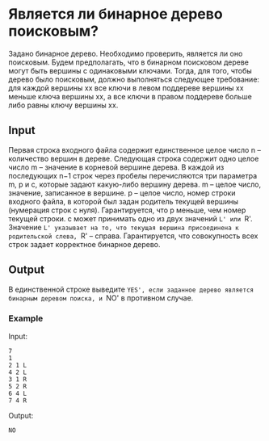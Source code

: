 # Является ли бинарное дерево поисковым?
Задано бинарное дерево. Необходимо проверить, является ли оно поисковым.
Будем предполагать, что в бинарном поисковом дереве могут быть вершины с одинаковыми ключами. Тогда, для того, чтобы дерево было поисковым, должно выполняться следующее требование: для каждой вершины xx все ключи в левом поддереве вершины xx меньше ключа вершины xx, а все ключи в правом поддереве больше либо равны ключу вершины xx.

## Input
Первая строка входного файла содержит единственное целое число n – количество вершин в дереве.
Следующая строка содержит одно целое число m – значение в корневой вершине дерева.
В каждой из последующих n−1 строк через пробелы перечисляются три параметра m, p и c, которые задают какую-либо вершину дерева.
m – целое число, значение, записанное в вершине.
p – целое число, номер строки входного файла, в которой был задан родитель текущей вершины (нумерация строк с нуля). Гарантируется, что p меньше, чем номер текущей строки.
c может принимать одно из двух значений `L' или `R'. Значение `L' указывает на то, что текущая вершина присоединена к родительской слева, `R' – справа.
Гарантируется, что совокупность всех строк задает корректное бинарное дерево.

## Output
В единственной строке выведите `YES', если заданное дерево является бинарным деревом поиска, и `NO' в противном случае.

### Example
Input: 
```
7
1
2 1 L
4 2 L
3 1 R
5 2 R
6 4 L
7 4 R
```

Output:
```
NO
```
